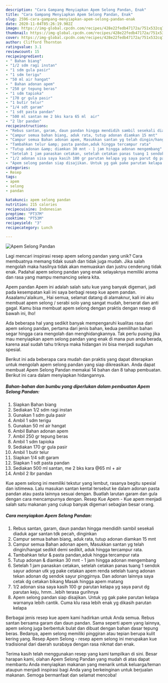 ```yaml
---
description: "Cara Gampang Menyiapkan Apem Selong Pandan, Enak"
title: "Cara Gampang Menyiapkan Apem Selong Pandan, Enak"
slug: 2596-cara-gampang-menyiapkan-apem-selong-pandan-enak
date: 2020-11-04T05:26:19.902Z
image: https://img-global.cpcdn.com/recipes/428e22fedb47172a/751x532cq70/apem-selong-pandan-foto-resep-utama.jpg
thumbnail: https://img-global.cpcdn.com/recipes/428e22fedb47172a/751x532cq70/apem-selong-pandan-foto-resep-utama.jpg
cover: https://img-global.cpcdn.com/recipes/428e22fedb47172a/751x532cq70/apem-selong-pandan-foto-resep-utama.jpg
author: Clifford Thornton
ratingvalue: 3.1
reviewcount: 15
recipeingredient:
- " Bahan biang"
- "1/2 sdm ragi instan"
- "1 sdm gula pasir"
- "1 sdm terigu"
- "50 ml air hangat"
- " Bahan adonan apem"
- "250 gr tepung beras"
- "1 sdm tapioka"
- "170 gr gula pasir"
- "1 butir telur"
- "1/4 sdt garam"
- "1 sdt pasta pandan"
- "500 ml santan me 2 bks kara 65 ml  air"
- "2 lbr pandan"
recipeinstructions:
- "Rebus santan, garam, daun pandan hingga mendidih sambil sesekali diaduk agar santan tdk pecah, dinginkan"
- "Campur semua bahan biang, aduk rata, tutup adonan diamkan 15 mnt"
- "Campur semua Bahan adonan apem, Masukkan santan yg telah dingin/hangat sedikit demi sedikit, aduk hingga tercampur rata."
- "Tambahkan telur &amp; pasta pandan,aduk hingga tercampur rata"
- "Tutup adonan &amp; diamkan 30 mnt - 1 jam hingga adonan mengembang"
- "Setelah 1 jam panaskan cetakan, setelah cetakan panas tuang 1 sendok sayur adonan utk yg pake cetakan apem renda setelah tuang adonan tekan adonan dg sendok sayur pinggirnya. Dan adonan lainnya saya cetak dg cetakan bikang Masak hingga apem matang"
- "1/2 adonan sisa saya kasih 100 gr parutan kelapa yg saya parut dg parutan keju, hmm...lebih terasa gurihnya"
- "Apem selong pandan siap disajikan. Untuk yg gak pake parutan kelapa warnanya lebih cantik. Cuma klu rasa lebih enak yg dikasih parutan kelapa"
categories:
- Resep
tags:
- apem
- selong
- pandan

katakunci: apem selong pandan 
nutrition: 215 calories
recipecuisine: Indonesian
preptime: "PT37M"
cooktime: "PT53M"
recipeyield: "3"
recipecategory: Lunch

---
```



![Apem Selong Pandan](https://img-global.cpcdn.com/recipes/428e22fedb47172a/751x532cq70/apem-selong-pandan-foto-resep-utama.jpg)

Lagi mencari inspirasi resep apem selong pandan yang unik? Cara membuatnya memang tidak susah dan tidak juga mudah. Jika salah mengolah maka hasilnya tidak akan memuaskan dan justru cenderung tidak enak. Padahal apem selong pandan yang enak selayaknya memiliki aroma dan rasa yang mampu memancing selera kita.

Apem pandan Apem ini adalah salah satu kue yang banyak digemari, jadi pada kesempatan kali ini saya berbagi resep kue apem pandan. Asaalamu&#39;alaikum,, Hai semua, selamat datang di alamaknur, kali ini aku membuat apem selong / serabi solo yang sangat mudah, berserat dan anti gagal. Kamu bisa membuat apem selong dengan praktis dengan resep di bawah ini, lho!

Ada beberapa hal yang sedikit banyak mempengaruhi kualitas rasa dari apem selong pandan, pertama dari jenis bahan, kedua pemilihan bahan segar hingga cara mengolah dan menghidangkannya. Tak perlu pusing jika mau menyiapkan apem selong pandan yang enak di mana pun anda berada, karena asal sudah tahu triknya maka hidangan ini bisa menjadi suguhan spesial.


Berikut ini ada beberapa cara mudah dan praktis yang dapat diterapkan untuk mengolah apem selong pandan yang siap dikreasikan. Anda dapat membuat Apem Selong Pandan memakai 14 bahan dan 8 tahap pembuatan. Berikut ini cara dalam menyiapkan hidangannya.

<!--inarticleads1-->

##### Bahan-bahan dan bumbu yang diperlukan dalam pembuatan Apem Selong Pandan:

1. Siapkan  Bahan biang
1. Sediakan 1/2 sdm ragi instan
1. Gunakan 1 sdm gula pasir
1. Ambil 1 sdm terigu
1. Gunakan 50 ml air hangat
1. Ambil  Bahan adonan apem
1. Ambil 250 gr tepung beras
1. Ambil 1 sdm tapioka
1. Sediakan 170 gr gula pasir
1. Ambil 1 butir telur
1. Siapkan 1/4 sdt garam
1. Siapkan 1 sdt pasta pandan
1. Sediakan 500 ml santan, me 2 bks kara @65 ml + air
1. Ambil 2 lbr pandan


Kue apem selong ini memiliki tekstur yang lembut, rasanya begitu spesial dan istimewa. Lalu masukan santan kental tersebut ke dalam adonan pasta pandan atau pasta lainnya sesuai dengan. Buatlah larutan garam dan gula dengan cara mencampurnya dengan. Resep Kue Apem - Kue apem menjadi salah satu makanan yang cukup banyak digemari sebagian besar orang. 

<!--inarticleads2-->

##### Cara menyiapkan Apem Selong Pandan:

1. Rebus santan, garam, daun pandan hingga mendidih sambil sesekali diaduk agar santan tdk pecah, dinginkan
1. Campur semua bahan biang, aduk rata, tutup adonan diamkan 15 mnt
1. Campur semua Bahan adonan apem, Masukkan santan yg telah dingin/hangat sedikit demi sedikit, aduk hingga tercampur rata.
1. Tambahkan telur &amp; pasta pandan,aduk hingga tercampur rata
1. Tutup adonan &amp; diamkan 30 mnt - 1 jam hingga adonan mengembang
1. Setelah 1 jam panaskan cetakan, setelah cetakan panas tuang 1 sendok sayur adonan utk yg pake cetakan apem renda setelah tuang adonan tekan adonan dg sendok sayur pinggirnya. Dan adonan lainnya saya cetak dg cetakan bikang Masak hingga apem matang
1. 1/2 adonan sisa saya kasih 100 gr parutan kelapa yg saya parut dg parutan keju, hmm...lebih terasa gurihnya
1. Apem selong pandan siap disajikan. Untuk yg gak pake parutan kelapa warnanya lebih cantik. Cuma klu rasa lebih enak yg dikasih parutan kelapa


Berbagai jenis resep kue apem kami hadirkan untuk Anda semua. Rebus santan bersama garam dan daun pandan. Sama seperti apem yang lainnya, apem selong juga berbentuk bulat dan dibuat dengan bahan dasar tepung beras. Bedanya, apem selong memiliki pinggiran atau tepian berupa kulit kering yang. Resep Apem Selong - resep apem selong ini merupakan kue tradisional dari daerah surabaya dengan rasa nikmat dan enak. 

Terima kasih telah menggunakan resep yang kami tampilkan di sini. Besar harapan kami, olahan Apem Selong Pandan yang mudah di atas dapat membantu Anda menyiapkan makanan yang menarik untuk keluarga/teman ataupun menjadi inspirasi bagi Anda yang berkeinginan untuk berjualan makanan. Semoga bermanfaat dan selamat mencoba!
